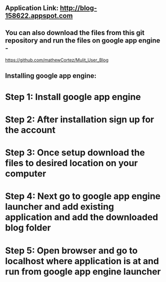 ## Application Link: http://blog-158622.appspot.com

## You can also download the files from this git repository and run the files on google app engine - 
https://github.com/mathewCortez/Mulit_User_Blog

## Installing google app engine: 

# Step 1: Install google app engine 
# Step 2: After installation sign up for the account
# Step 3: Once setup download the files to desired location on your computer 
# Step 4: Next go to google app engine launcher and add existing application and add the downloaded blog folder 
# Step 5: Open browser and go to localhost where application is at and run from google app engine launcher